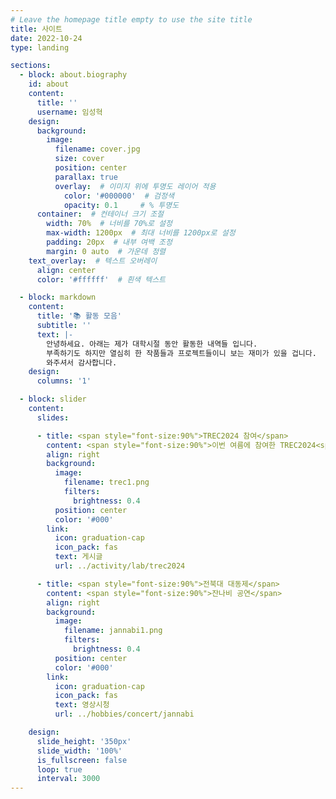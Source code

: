 ```yaml
---
# Leave the homepage title empty to use the site title
title: 사이트
date: 2022-10-24
type: landing

sections:
  - block: about.biography
    id: about
    content:
      title: ''
      username: 임성혁
    design:
      background:
        image:
          filename: cover.jpg
          size: cover
          position: center
          parallax: true
          overlay:  # 이미지 위에 투명도 레이어 적용
            color: '#000000'  # 검정색
            opacity: 0.1     # % 투명도
      container:  # 컨테이너 크기 조절
        width: 70%  # 너비를 70%로 설정
        max-width: 1200px  # 최대 너비를 1200px로 설정
        padding: 20px  # 내부 여백 조정
        margin: 0 auto  # 가운데 정렬
    text_overlay:  # 텍스트 오버레이
      align: center
      color: '#ffffff'  # 흰색 텍스트

  - block: markdown
    content:
      title: '📚 활동 모음'
      subtitle: ''
      text: |-
        안녕하세요. 아래는 제가 대학시절 동안 활동한 내역들 입니다.
        부족하기도 하지만 열심히 한 작품들과 프로젝트들이니 보는 재미가 있을 겁니다.
        와주셔서 감사합니다.
    design:
      columns: '1'

  - block: slider
    content:
      slides:

      - title: <span style="font-size:90%">TREC2024 참여</span>
        content: <span style="font-size:90%">이번 여름에 참여한 TREC2024<span style="font-size:90%">
        align: right
        background:
          image:
            filename: trec1.png
            filters:
              brightness: 0.4
          position: center
          color: '#000'
        link:
          icon: graduation-cap
          icon_pack: fas
          text: 게시글
          url: ../activity/lab/trec2024

      - title: <span style="font-size:90%">전북대 대동제</span>
        content: <span style="font-size:90%">잔나비 공연</span>
        align: right
        background:
          image:
            filename: jannabi1.png
            filters:
              brightness: 0.4
          position: center
          color: '#000'
        link:
          icon: graduation-cap
          icon_pack: fas
          text: 영상시청
          url: ../hobbies/concert/jannabi

    design:
      slide_height: '350px'
      slide_width: '100%'
      is_fullscreen: false
      loop: true
      interval: 3000
---
```

